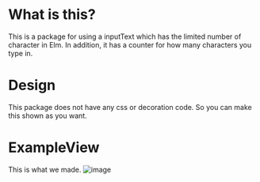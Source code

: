 # What is this?
This is a package for using a inputText which has the limited number of character in Elm.
In addition, it has a counter for how many characters you type in. 

# Design
This package does not have any css or decoration code. So you can make this shown as you want.

# ExampleView
This is what we made.
![image](https://user-images.githubusercontent.com/25091548/101275878-83530e00-37ec-11eb-9b0b-09027e3ad35e.png)
